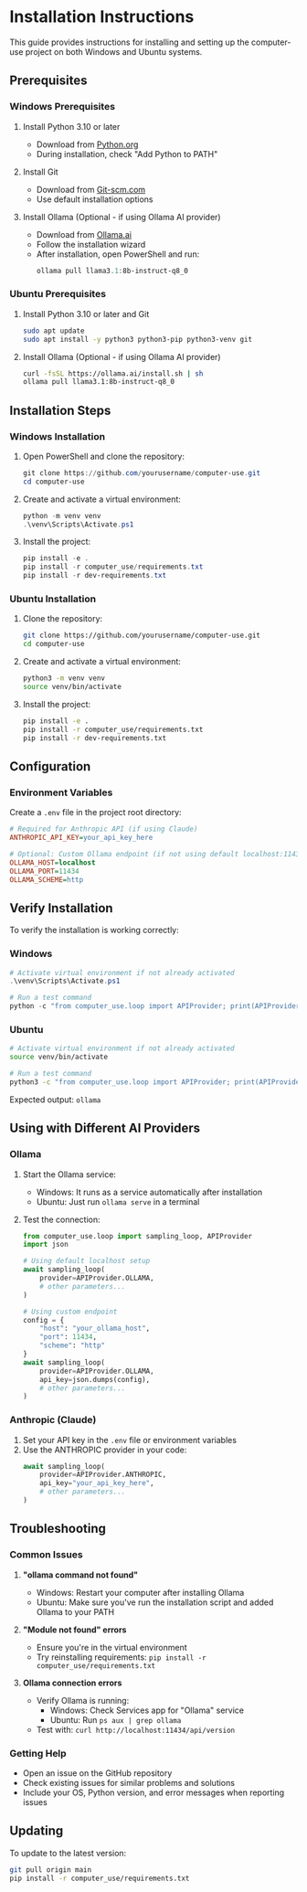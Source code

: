 # Installation Instructions

This guide provides instructions for installing and setting up the computer-use project on both Windows and Ubuntu systems.

## Prerequisites

### Windows Prerequisites
1. Install Python 3.10 or later
   - Download from [Python.org](https://www.python.org/downloads/)
   - During installation, check "Add Python to PATH"

2. Install Git
   - Download from [Git-scm.com](https://git-scm.com/download/windows)
   - Use default installation options

3. Install Ollama (Optional - if using Ollama AI provider)
   - Download from [Ollama.ai](https://ollama.ai/download)
   - Follow the installation wizard
   - After installation, open PowerShell and run:
     ```powershell
     ollama pull llama3.1:8b-instruct-q8_0
     ```

### Ubuntu Prerequisites
1. Install Python 3.10 or later and Git
   ```bash
   sudo apt update
   sudo apt install -y python3 python3-pip python3-venv git
   ```

2. Install Ollama (Optional - if using Ollama AI provider)
   ```bash
   curl -fsSL https://ollama.ai/install.sh | sh
   ollama pull llama3.1:8b-instruct-q8_0
   ```

## Installation Steps

### Windows Installation
1. Open PowerShell and clone the repository:
   ```powershell
   git clone https://github.com/yourusername/computer-use.git
   cd computer-use
   ```

2. Create and activate a virtual environment:
   ```powershell
   python -m venv venv
   .\venv\Scripts\Activate.ps1
   ```

3. Install the project:
   ```powershell
   pip install -e .
   pip install -r computer_use/requirements.txt
   pip install -r dev-requirements.txt
   ```

### Ubuntu Installation
1. Clone the repository:
   ```bash
   git clone https://github.com/yourusername/computer-use.git
   cd computer-use
   ```

2. Create and activate a virtual environment:
   ```bash
   python3 -m venv venv
   source venv/bin/activate
   ```

3. Install the project:
   ```bash
   pip install -e .
   pip install -r computer_use/requirements.txt
   pip install -r dev-requirements.txt
   ```

## Configuration

### Environment Variables
Create a `.env` file in the project root directory:

```ini
# Required for Anthropic API (if using Claude)
ANTHROPIC_API_KEY=your_api_key_here

# Optional: Custom Ollama endpoint (if not using default localhost:11434)
OLLAMA_HOST=localhost
OLLAMA_PORT=11434
OLLAMA_SCHEME=http
```

## Verify Installation

To verify the installation is working correctly:

### Windows
```powershell
# Activate virtual environment if not already activated
.\venv\Scripts\Activate.ps1

# Run a test command
python -c "from computer_use.loop import APIProvider; print(APIProvider.OLLAMA.value)"
```

### Ubuntu
```bash
# Activate virtual environment if not already activated
source venv/bin/activate

# Run a test command
python3 -c "from computer_use.loop import APIProvider; print(APIProvider.OLLAMA.value)"
```

Expected output: `ollama`

## Using with Different AI Providers

### Ollama
1. Start the Ollama service:
   - Windows: It runs as a service automatically after installation
   - Ubuntu: Just run `ollama serve` in a terminal

2. Test the connection:
   ```python
   from computer_use.loop import sampling_loop, APIProvider
   import json

   # Using default localhost setup
   await sampling_loop(
       provider=APIProvider.OLLAMA,
       # other parameters...
   )

   # Using custom endpoint
   config = {
       "host": "your_ollama_host",
       "port": 11434,
       "scheme": "http"
   }
   await sampling_loop(
       provider=APIProvider.OLLAMA,
       api_key=json.dumps(config),
       # other parameters...
   )
   ```

### Anthropic (Claude)
1. Set your API key in the `.env` file or environment variables
2. Use the ANTHROPIC provider in your code:
   ```python
   await sampling_loop(
       provider=APIProvider.ANTHROPIC,
       api_key="your_api_key_here",
       # other parameters...
   )
   ```

## Troubleshooting

### Common Issues

1. **"ollama command not found"**
   - Windows: Restart your computer after installing Ollama
   - Ubuntu: Make sure you've run the installation script and added Ollama to your PATH

2. **"Module not found" errors**
   - Ensure you're in the virtual environment
   - Try reinstalling requirements: `pip install -r computer_use/requirements.txt`

3. **Ollama connection errors**
   - Verify Ollama is running: 
     - Windows: Check Services app for "Ollama" service
     - Ubuntu: Run `ps aux | grep ollama`
   - Test with: `curl http://localhost:11434/api/version`

### Getting Help
- Open an issue on the GitHub repository
- Check existing issues for similar problems and solutions
- Include your OS, Python version, and error messages when reporting issues

## Updating

To update to the latest version:

```bash
git pull origin main
pip install -r computer_use/requirements.txt
```